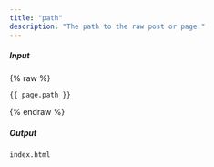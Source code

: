 ```yaml
---
title: "path"
description: "The path to the raw post or page."
---
```

##### Input

{% raw %}
~~~liquid
{{ page.path }}
~~~
{% endraw %}

##### Output

~~~html
index.html
~~~
